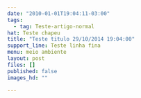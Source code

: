 ```yaml
---
date: "2010-01-01T19:04:11-03:00"
tags:
  - tag: Teste-artigo-normal
hat: Teste chapeu
title: "Teste titulo 29/10/2014 19:04:00"
support_line: Teste linha fina
menu: meio ambiente
layout: post
files: []
published: false
images_hd: ""

---
```

